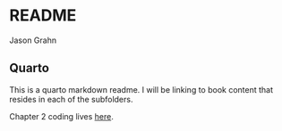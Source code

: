 README
================
Jason Grahn

## Quarto

This is a quarto markdown readme. I will be linking to book content that
resides in each of the subfolders.

Chapter 2 coding lives
[here](https://github.com/jasongrahn/ml_with_r/blob/main/02_managing_data/chapter_2.md).
